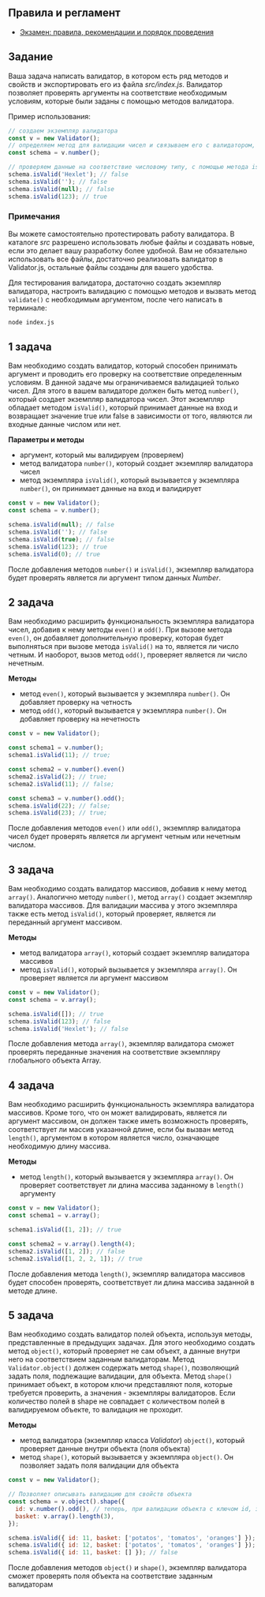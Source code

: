 ## Правила и регламент

- [Экзамен: правила, рекомендации и порядок проведения](https://hexly.notion.site/d9289c18871c44508bc7c7f05a51d94f)

## Задание

Ваша задача написать валидатор, в котором есть ряд методов и свойств и экспортировать его из файла *src/index.js*. Валидатор позволяет проверять аргументы на соответствие необходимым условиям, которые были заданы с помощью методов валидатора.

Пример использования:

```javascript
// создаем экземпляр валидатора
const v = new Validator();
// определяем метод для валидации чисел и связываем его с валидатором, обращаясь к нему через переменную.
const schema = v.number();

// проверяем данные на соответствие числовому типу, с помощью метода isValid()
schema.isValid('Hexlet'); // false
schema.isValid(''); // false
schema.isValid(null); // false
schema.isValid(123); // true
```

### Примечания

Вы можете самостоятельно протестировать работу валидатора. В каталоге *src* разрешено использовать любые файлы и создавать новые, если это делает вашу разработку более удобной. Вам не обязательно использовать все файлы, достаточно реализовать валидатор в Validator.js, остальные файлы созданы для вашего удобства.

Для тестирования валидатора, достаточно создать экземпляр валидатора, настроить валидацию с помощью методов и вызвать метод `validate()` с необходимым аргументом, после чего написать в терминале:

```bash
node index.js
```

## 1 задача

Вам необходимо создать валидатор, который способен принимать аргумент и проводить его проверку на соответствие определенным условиям. В данной задаче мы ограничиваемся валидацией только чисел. Для этого в вашем валидаторе должен быть метод `number()`, который создает экземпляр валидатора чисел. Этот экземпляр обладает методом `isValid()`, который принимает данные на вход и возвращает значение true или false в зависимости от того, являются ли входные данные числом или нет.

**Параметры и методы**

- аргумент, который мы валидируем (проверяем)
- метод валидатора `number()`, который создает экземпляр валидатора чисел
- метод экземпляра `isValid()`, который вызывается у экземпляра `number()`, он принимает данные на вход и валидирует

```javascript
const v = new Validator();
const schema = v.number();

schema.isValid(null); // false
schema.isValid(''); // false
schema.isValid(true); // false
schema.isValid(123); // true
schema.isValid(0); // true
```

После добавления методов `number()` и `isValid()`, экземпляр валидатора будет проверять является ли аргумент типом данных *Number*.

## 2 задача

Вам необходимо расширить функциональность экземпляра валидатора чисел, добавив к нему методы `even()` и `odd()`.
При вызове метода `even()`, он добавляет дополнительную проверку,
которая будет выполняться при вызове метода `isValid()` на то, является ли число четным. И наоборот, вызов метод `odd()`, проверяет является ли число нечетным.

**Методы**

- метод `even()`, который вызывается у экземпляра `number()`. Он добавляет проверку на четность
- метод `odd()`, который вызывается у экземпляра `number()`. Он добавляет проверку на нечетность

```javascript
const v = new Validator();

const schema1 = v.number();
schema1.isValid(11); // true;

const schema2 = v.number().even()
schema2.isValid(2); // true;
schema2.isValid(11); // false;

const schema3 = v.number().odd();
schema.isValid(22); // false;
schema.isValid(23); // true;
```

После добавления методов `even()` или `odd()`, экземпляр валидатора чисел будет проверять является ли аргумент четным или нечетным числом.

## 3 задача

Вам необходимо создать валидатор массивов, добавив к нему метод `array()`. Аналогично методу `number()`, метод `array()` создает экземпляр валидатора массивов. Для валидации массива у этого экземпляра также есть метод `isValid()`, который проверяет, является ли переданный аргумент массивом.

**Методы**

- метод валидатора `array()`, который создает экземпляр валидатора массивов
- метод `isValid()`, который вызывается у экземпляра `array()`. Он проверяет является ли аргумент массивом

```javascript
const v = new Validator();
const schema = v.array();

schema.isValid([]); // true
schema.isValid(123); // false
schema.isValid('Hexlet'); // false
```

После добавления метода `array()`, экземпляр валидатора сможет проверять переданные значения на соответствие экземпляру глобального объекта Array.

## 4 задача

Вам необходимо расширить функциональность экземпляра валидатора массивов. Кроме того, что он может валидировать, является ли аргумент массивом, он должен также иметь возможность проверять, соответствует ли массив указанной длине, если бы вызван метод `length()`, аргументом в котором является число, означающее необходимую длину массива.

**Методы**

- метод `length()`, который вызывается у экземпляра `array()`. Он проверяет соответствует ли длина массива заданному в `length()` аргументу

```javascript
const v = new Validator();
const schema1 = v.array();

schema1.isValid([1, 2]); // true

const schema2 = v.array().length(4);
schema2.isValid([1, 2]); // false
schema2.isValid([1, 2, 2, 1]); // true
```

После добавления метода `length()`, экземпляр валидатора массивов будет способен проверять, соответствует ли длина массива заданной в методе длине.

## 5 задача

Вам необходимо создать валидатор полей объекта, используя методы, представленные в предыдущих задачах. Для этого необходимо создать метод `object()`, который проверяет не сам объект, а данные внутри него на соответствием заданным валидаторам. Метод `Validator.object()` должен содержать метод `shape()`, позволяющий задать поля, подлежащие валидации, для объекта. Метод `shape()` принимает объект, в котором ключи представляют поля, которые требуется проверить, а значения - экземпляры валидаторов. Если количество полей в shape не совпадает с количеством полей в валидируемом объекте, то валидация не проходит.

**Методы**

- метод валидатора (экземпляр класса *Validator*) `object()`, который проверяет данные внутри объекта (поля объекта)
- метод `shape()`, который вызывается у экземпляра `object()`. Он позволяет задать поля валидации для объекта

```javascript
const v = new Validator();

// Позволяет описывать валидацию для свойств объекта
const schema = v.object().shape({
  id: v.number().odd(), // теперь, при валидации объекта с ключом id, значение этого ключа пройдет валидацию в соответствии с текущими методами
  basket: v.array().length(3),
});

schema.isValid({ id: 11, basket: ['potatos', 'tomatos', 'oranges'] }); // true
schema.isValid({ id: 12, basket: ['potatos', 'tomatos', 'oranges'] }); // false
schema.isValid({ id: 11, basket: [] }); // false
```

После добавления методов `object()` и `shape()`, экземпляр валидатора сможет проверять поля объекта на соответствие заданным валидаторам
